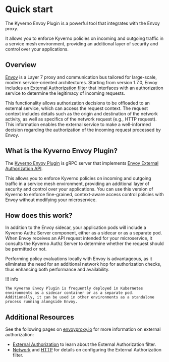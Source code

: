 # Quick start

The Kyverno Envoy Plugin is a powerful tool that integrates with the Envoy proxy.

It allows you to enforce Kyverno policies on incoming and outgoing traffic in a service mesh environment, providing an additional layer of security and control over your applications.

## Overview 

[Envoy](https://www.envoyproxy.io/docs/envoy/latest/intro/what_is_envoy) is a Layer 7 proxy and communication bus tailored for large-scale, modern service-oriented architectures. Starting from version 1.7.0, Envoy includes an [External Authorization filter](https://www.envoyproxy.io/docs/envoy/latest/intro/arch_overview/security/ext_authz_filter.html) that interfaces with an authorization service to determine the legitimacy of incoming requests.

This functionality allows authorization decisions to be offloaded to an external service, which can access the request context. The request context includes details such as the origin and destination of the network activity, as well as specifics of the network request (e.g., HTTP request). This information enables the external service to make a well-informed decision regarding the authorization of the incoming request processed by Envoy.

## What is the Kyverno Envoy Plugin?

The [Kyverno Envoy Plugin](https://github.com/kyverno/kyverno-envoy-plugin) is gRPC server that implements [Envoy External Authorization API](https://www.envoyproxy.io/docs/envoy/latest/intro/arch_overview/security/ext_authz_filter.html).

This allows you to enforce Kyverno policies on incoming and outgoing traffic in a service mesh environment, providing an additional layer of security and control over your applications. You can use this version of Kyverno to enforce fine-grained, context-aware access control policies with Envoy without modifying your microservice.

## How does this work?

In addition to the Envoy sidecar, your application pods will include a Kyverno Authz Server component, either as a sidecar or as a separate pod. When Envoy receives an API request intended for your microservice, it consults the Kyverno Authz Server to determine whether the request should be permitted or not.

Performing policy evaluations locally with Envoy is advantageous, as it eliminates the need for an additional network hop for authorization checks, thus enhancing both performance and availability.

!!! info 

    The Kyverno Envoy Plugin is frequently deployed in Kubernetes environments as a sidecar container or as a separate pod. Additionally, it can be used in other environments as a standalone process running alongside Envoy.

## Additional Resources 

See the following pages on [envoyproxy.io](https://www.envoyproxy.io/) for more information on external authorization:

- [External Authorization](https://www.envoyproxy.io/docs/envoy/latest/intro/arch_overview/security/ext_authz_filter.html) to learn about the External Authorization filter.
- [Network](https://www.envoyproxy.io/docs/envoy/latest/configuration/listeners/network_filters/ext_authz_filter#config-network-filters-ext-authz) and [HTTP](https://www.envoyproxy.io/docs/envoy/latest/configuration/http/http_filters/ext_authz_filter#config-http-filters-ext-authz) for details on configuring the External Authorization filter.

